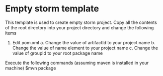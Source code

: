 Empty storm template
====================

This template is used to create empty storm project. 
Copy all the contents of the root directory into your project directory and change the following items
1. Edit pom.xml
	a. Change the value of artifactId to your project name
	b. Change the value of name element to your project name
	c. Change the value of groupId to your root package name

Execute the following commands (assuming maven is installed in your machine)
$mvn package
 

